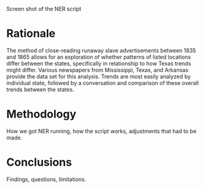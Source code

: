 
Screen shot of the NER script

# Rationale

The method of close-reading runaway slave advertisements between 1835 and 1865 allows for an exploration of whether patterns of listed locations differ between the states, specifically in relationship to how Texas trends might differ. Various newspapers from Mississippi, Texas, and Arkansas provide the data set for this analysis.  Trends are most easily analyzed by individual state, followed by a conversation and comparison of these overall trends between the states.

# Methodology

How we got NER running, how the script works, adjustments that had to be made.

# Conclusions

Findings, questions, limitations.

